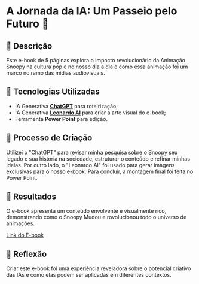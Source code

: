 # A Jornada da IA: Um Passeio pelo Futuro 🌌

## 📒 Descrição
Este e-book de 5 páginas explora o impacto revolucionário da Animação Snoopy na cultura pop e no nosso dia a dia e como essa animação foi um marco no ramo das midias audiovisuais.

## 🤖 Tecnologias Utilizadas
- IA Generativa **[ChatGPT](https://chat.openai.com)** para roteirização;
- IA Generativa **[Leonardo AI](https://leonardo.ai)** para criar a arte visual do e-book;
- Ferramenta **Power Point** para edição.

## 🧐 Processo de Criação
Utilizei o "ChatGPT" para revisar minha pesquisa sobre o Snoopy seu legado e sua historia na sociedade, estruturar o conteúdo e refinar minhas ideias. Por outro lado, o "Leonardo AI" foi usado para gerar imagens exclusivas para o nosso e-book. Para concluir, a montagem final foi feita no Power Point.

## 🚀 Resultados
O e-book apresenta um conteúdo envolvente e visualmente rico, demonstrando como o Snoopy Mudou e rovolucionou todo o universo de animações.

<a href="https://1drv.ms/p/s!Ah0l4fi6KIcCi2YUNX9FNwsJHaKZ?e=4eszcq&nav=eyJzSWQiOjI1NiwiY0lkIjozMjg5MjE4MTkyfQ">Link do E-book<a/>

## 💭 Reflexão
Criar este e-book foi uma experiência reveladora sobre o potencial criativo das IAs e como elas podem ser aplicadas em diferentes contextos.
